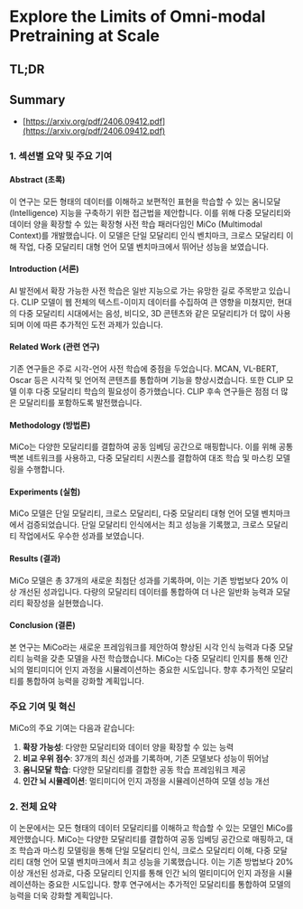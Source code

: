 # Explore the Limits of Omni-modal Pretraining at Scale
## TL;DR
## Summary
- [https://arxiv.org/pdf/2406.09412.pdf](https://arxiv.org/pdf/2406.09412.pdf)

### 1. 섹션별 요약 및 주요 기여
#### Abstract (초록)
이 연구는 모든 형태의 데이터를 이해하고 보편적인 표현을 학습할 수 있는 옴니모달(Intelligence) 지능을 구축하기 위한 접근법을 제안합니다. 이를 위해 다중 모달리티와 데이터 양을 확장할 수 있는 확장형 사전 학습 패러다임인 MiCo (Multimodal Context)를 개발했습니다. 이 모델은 단일 모달리티 인식 벤치마크, 크로스 모달리티 이해 작업, 다중 모달리티 대형 언어 모델 벤치마크에서 뛰어난 성능을 보였습니다. 

#### Introduction (서론)
AI 발전에서 확장 가능한 사전 학습은 일반 지능으로 가는 유망한 길로 주목받고 있습니다. CLIP 모델이 웹 전체의 텍스트-이미지 데이터를 수집하여 큰 영향을 미쳤지만, 현대의 다중 모달리티 시대에서는 음성, 비디오, 3D 콘텐츠와 같은 모달리티가 더 많이 사용되며 이에 따른 추가적인 도전 과제가 있습니다.

#### Related Work (관련 연구)
기존 연구들은 주로 시각-언어 사전 학습에 중점을 두었습니다. MCAN, VL-BERT, Oscar 등은 시각적 및 언어적 콘텐츠를 통합하며 기능을 향상시켰습니다. 또한 CLIP 모델 이후 다중 모달리티 학습의 필요성이 증가했습니다. CLIP 후속 연구들은 점점 더 많은 모달리티를 포함하도록 발전했습니다.

#### Methodology (방법론)
MiCo는 다양한 모달리티를 결합하여 공동 임베딩 공간으로 매핑합니다. 이를 위해 공통 백본 네트워크를 사용하고, 다중 모달리티 시퀀스를 결합하여 대조 학습 및 마스킹 모델링을 수행합니다.

#### Experiments (실험)
MiCo 모델은 단일 모달리티, 크로스 모달리티, 다중 모달리티 대형 언어 모델 벤치마크에서 검증되었습니다. 단일 모달리티 인식에서는 최고 성능을 기록했고, 크로스 모달리티 작업에서도 우수한 성과를 보였습니다.

#### Results (결과)
MiCo 모델은 총 37개의 새로운 최첨단 성과를 기록하며, 이는 기존 방법보다 20% 이상 개선된 성과입니다. 다량의 모달리티 데이터를 통합하여 더 나은 일반화 능력과 모달리티 확장성을 실현했습니다.

#### Conclusion (결론)
본 연구는 MiCo라는 새로운 프레임워크를 제안하여 향상된 시각 인식 능력과 다중 모달리티 능력을 갖춘 모델을 사전 학습했습니다. MiCo는 다중 모달리티 인지를 통해 인간 뇌의 멀티미디어 인지 과정을 시뮬레이션하는 중요한 시도입니다. 향후 추가적인 모달리티를 통합하여 능력을 강화할 계획입니다.

### 주요 기여 및 혁신
MiCo의 주요 기여는 다음과 같습니다:
1. **확장 가능성**: 다양한 모달리티와 데이터 양을 확장할 수 있는 능력
2. **비교 우위 점수**: 37개의 최신 성과를 기록하며, 기존 모델보다 성능이 뛰어남
3. **옴니모달 학습**: 다양한 모달리티를 결합한 공동 학습 프레임워크 제공
4. **인간 뇌 시뮬레이션**: 멀티미디어 인지 과정을 시뮬레이션하여 모델 성능 개선

### 2. 전체 요약
이 논문에서는 모든 형태의 데이터 모달리티를 이해하고 학습할 수 있는 모델인 MiCo를 제안했습니다. MiCo는 다양한 모달리티를 결합하여 공동 임베딩 공간으로 매핑하고, 대조 학습과 마스킹 모델링을 통해 단일 모달리티 인식, 크로스 모달리티 이해, 다중 모달리티 대형 언어 모델 벤치마크에서 최고 성능을 기록했습니다. 이는 기존 방법보다 20% 이상 개선된 성과로, 다중 모달리티 인지를 통해 인간 뇌의 멀티미디어 인지 과정을 시뮬레이션하는 중요한 시도입니다. 향후 연구에서는 추가적인 모달리티를 통합하여 모델의 능력을 더욱 강화할 계획입니다.

  